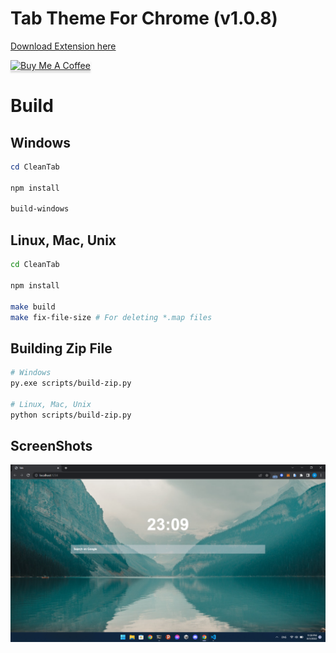 # Tab Theme For Chrome (v1.0.8)

<a href="https://github.com/happer64bit/CleanTab/releases">Download Extension here</a>

<a href="https://www.buymeacoffee.com/happer64bit" target="_blank"><img src="https://www.buymeacoffee.com/assets/img/custom_images/orange_img.png" alt="Buy Me A Coffee" style="height: 41px !important;width: 174px !important;box-shadow: 0px 3px 2px 0px rgba(190, 190, 190, 0.5) !important;-webkit-box-shadow: 0px 3px 2px 0px rgba(190, 190, 190, 0.5) !important;" ></a>

# Build

## Windows
```powershell
cd CleanTab

npm install

build-windows

```
## Linux, Mac, Unix
```bash
cd CleanTab

npm install

make build
make fix-file-size # For deleting *.map files
```

## Building Zip File
```bash
# Windows
py.exe scripts/build-zip.py

# Linux, Mac, Unix
python scripts/build-zip.py
```


## ScreenShots

<img src="screenshots/screenshot.png">
